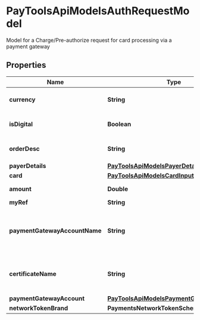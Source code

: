 

# PayToolsApiModelsAuthRequestModel

Model for a Charge/Pre-authorize request for card processing via a payment gateway

## Properties

| Name | Type | Description | Notes |
|------------ | ------------- | ------------- | -------------|
|**currency** | **String** | The currency of the transaction. Based on the &lt;a href&#x3D;\&quot;https://en.wikipedia.org/wiki/ISO_4217#Active_codes\&quot; target&#x3D;\&quot;_blank\&quot;&gt;ISO 4217&lt;/a&gt; standard. |  |
|**isDigital** | **Boolean** | This field is an additional optional parameter used by some of our payment processors. Please read our additional guidance section for payment processors that use this and other parameters |  [optional] |
|**orderDesc** | **String** | This field is an additional optional parameter used by some of our payment processors. Please read our additional guidance section for payment processors that use this and other parameters |  [optional] |
|**payerDetails** | [**PayToolsApiModelsPayerDetails**](PayToolsApiModelsPayerDetails.md) |  |  [optional] |
|**card** | [**PayToolsApiModelsCardInputModel**](PayToolsApiModelsCardInputModel.md) |  |  |
|**amount** | **Double** | The amount to be charged (the amount should be in major units - for example, 10.23) |  |
|**myRef** | **String** | Your custom reference for this transaction |  [optional] |
|**paymentGatewayAccountName** | **String** | The reference name provided to the stored Payment Gateway Account as set in &#x60;PUT /PaymentGatewayAccounts/{name}&#x60;.  **Please note**, if you provide us with both this parameter and the raw credentials in the &#x60;paymentGatewayAccount&#x60; object, this parameter will be ignored and the raw credentials will take precedence. |  [optional] |
|**certificateName** | **String** | Optional parameter if the payment gateway requires authentication using a client certificate. The name of the certificate that was stored in our system via our &lt;a href&#x3D;\&quot;https://portal.epaytools.com\&quot; target&#x3D;\&quot;_blank\&quot;&gt;users portal&lt;/a&gt; |  [optional] |
|**paymentGatewayAccount** | [**PayToolsApiModelsPaymentGatewayAccount**](PayToolsApiModelsPaymentGatewayAccount.md) |  |  [optional] |
|**networkTokenBrand** | **PaymentsNetworkTokenSchemes** |  |  [optional] |



